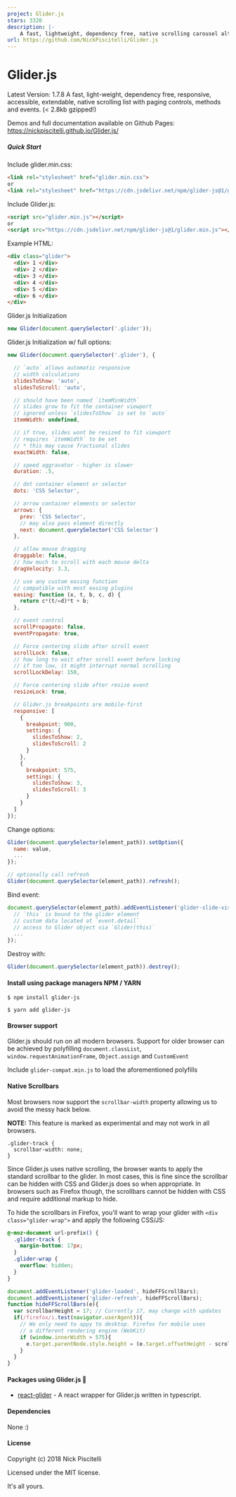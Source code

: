 ```yaml
---
project: Glider.js
stars: 3320
description: |-
    A fast, lightweight, dependency free, native scrolling carousel alternative!
url: https://github.com/NickPiscitelli/Glider.js
---
```


# Glider.js

Latest Version: 1.7.8
A fast, light-weight, dependency free, responsive, accessible, extendable, native scrolling list with paging controls, methods and events. (< 2.8kb gzipped!)

Demos and full documentation available on Github Pages: https://nickpiscitelli.github.io/Glider.js/

##### Quick Start

Include glider.min.css:

```html
<link rel="stylesheet" href="glider.min.css">
or
<link rel="stylesheet" href="https://cdn.jsdelivr.net/npm/glider-js@1/glider.min.css">
```

Include Glider.js:

```html
<script src="glider.min.js"></script>
or
<script src="https://cdn.jsdelivr.net/npm/glider-js@1/glider.min.js"></script>
```

Example HTML:

```html
<div class="glider">
  <div> 1 </div>
  <div> 2 </div>
  <div> 3 </div>
  <div> 4 </div>
  <div> 5 </div>
  <div> 6 </div>
</div>
```

Glider.js Initialization

```javascript
new Glider(document.querySelector('.glider'));
```

Glider.js Initialization w/ full options:

```javascript
new Glider(document.querySelector('.glider'), {

  // `auto` allows automatic responsive
  // width calculations
  slidesToShow: 'auto',
  slidesToScroll: 'auto',

  // should have been named `itemMinWidth`
  // slides grow to fit the container viewport
  // ignored unless `slidesToShow` is set to `auto`
  itemWidth: undefined,

  // if true, slides wont be resized to fit viewport
  // requires `itemWidth` to be set
  // * this may cause fractional slides
  exactWidth: false,

  // speed aggravator - higher is slower
  duration: .5,

  // dot container element or selector
  dots: 'CSS Selector',

  // arrow container elements or selector
  arrows: {
    prev: 'CSS Selector',
    // may also pass element directly
    next: document.querySelector('CSS Selector')
  },

  // allow mouse dragging
  draggable: false,
  // how much to scroll with each mouse delta
  dragVelocity: 3.3,

  // use any custom easing function
  // compatible with most easing plugins
  easing: function (x, t, b, c, d) {
    return c*(t/=d)*t + b;
  },

  // event control
  scrollPropagate: false,
  eventPropagate: true,

  // Force centering slide after scroll event
  scrollLock: false,
  // how long to wait after scroll event before locking
  // if too low, it might interrupt normal scrolling
  scrollLockDelay: 150,

  // Force centering slide after resize event
  resizeLock: true,

  // Glider.js breakpoints are mobile-first
  responsive: [
    {
      breakpoint: 900,
      settings: {
        slidesToShow: 2,
        slidesToScroll: 2
      }
    },
    {
      breakpoint: 575,
      settings: {
        slidesToShow: 3,
        slidesToScroll: 3
      }
    }
  ]
});
 ```

Change options:

```javascript
Glider(document.querySelector(element_path)).setOption({
  name: value,
  ...
});

// optionally call refresh
Glider(document.querySelector(element_path)).refresh();
```

Bind event:

```javascript
document.querySelector(element_path).addEventListener('glider-slide-visible', function(event){
  // `this` is bound to the glider element
  // custom data located at `event.detail`
  // access to Glider object via `Glider(this)`
  ...
});
```

Destroy with:

```javascript
Glider(document.querySelector(element_path)).destroy();
```

#### Install using package managers NPM / YARN

```
$ npm install glider-js
```

```
$ yarn add glider-js
```

#### Browser support

Glider.js should run on all modern browsers. Support for older browser can be achieved by polyfilling `document.classList`, `window.requestAnimationFrame`, `Object.assign` and `CustomEvent`

Include `glider-compat.min.js` to load the aforementioned polyfills

#### Native Scrollbars

Most browsers now support the `scrollbar-width` property allowing us to avoid the messy hack below.

**NOTE:** This feature is marked as experimental and may not work in all browsers.

```
.glider-track {
  scrollbar-width: none;
}
```


Since Glider.js uses native scrolling, the browser wants to apply the standard scrollbar to the glider. In most cases, this is fine since the scrollbar can be hidden with CSS and Glider.js does so when appropriate. In browsers such as Firefox though, the scrollbars cannot be hidden with CSS and require additional markup to hide.

To hide the scrollbars in Firefox, you'll want to wrap your glider with `<div class="glider-wrap">` and apply the following CSS/JS:

```css
@-moz-document url-prefix() {
  .glider-track {
    margin-bottom: 17px;
  }
  .glider-wrap {
    overflow: hidden;
  }
}
```

```javascript
document.addEventListener('glider-loaded', hideFFScrollBars);
document.addEventListener('glider-refresh', hideFFScrollBars);
function hideFFScrollBars(e){
  var scrollbarHeight = 17; // Currently 17, may change with updates
  if(/firefox/i.test(navigator.userAgent)){
    // We only need to appy to desktop. Firefox for mobile uses
    // a different rendering engine (WebKit)
    if (window.innerWidth > 575){
      e.target.parentNode.style.height = (e.target.offsetHeight - scrollbarHeight) + 'px'
    }
  }
}
```

#### Packages using Glider.js :rocket:

- [react-glider](https://www.npmjs.com/package/react-glider) - A react wrapper for Glider.js written in typescript. 

#### Dependencies

None :)

#### License

Copyright (c) 2018 Nick Piscitelli

Licensed under the MIT license.

It's all yours.

